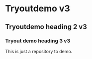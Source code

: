 # Tryoutdemo v3

## Tryoutdemo heading 2 v3
 
### Tryout demo heading 3 v3

This is just a repository to demo.

